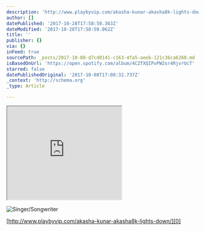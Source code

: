 ```yaml
---
description: 'http://www.playbyvip.com/akasha-kunar-akasha8k-lights-down/'
author: []
datePublished: '2017-10-28T17:58:50.363Z'
dateModified: '2017-10-28T17:58:50.062Z'
title: ''
publisher: {}
via: {}
inFeed: true
sourcePath: _posts/2017-10-08-d7cd0141-c163-4fa5-aeeb-121c36ca6260.md
isBasedOnUrl: 'https://open.spotify.com/album/4CZfXQIPvPW2sr4RjvrUcT'
starred: false
datePublishedOriginal: '2017-10-08T17:08:32.737Z'
_context: 'http://schema.org'
_type: Article

---
```

<iframe src="https://the-grid.github.io/ed-userhtml/?g=eJwtj8FOAzEMRH8l8qHHpqi0EmldDggugJAQPxA23sRSNlkct9X269lSrm9Gmjd77sUPZJp0CEl1bM7aOlJZtrEq99Oyq4Pta871bO_s41EY_xPnRbmp27y-PX1dttF_vD_H089neXmI9-tF4wthIPWcF5poIMwck4I5c9CEsF6twCS6MoTNFkzrZJ7hEhFKBfPn9V0lkCDM1aZTJoQbcaUW2pl6IulnM5c4BCo7MP4qquJLG71Q6SYElSPBYW9vTw-_pqVViQ" height="244" style=""></iframe>

![Singer/Songwriter](https://the-grid-user-content.s3-us-west-2.amazonaws.com/342c875b-171e-43bd-a554-99d85a099022.jpg)

[http://www.playbyvip.com/akasha-kunar-akasha8k-lights-down/][0]

[0]: http://www.playbyvip.com/akasha-kunar-akasha8k-lights-down/